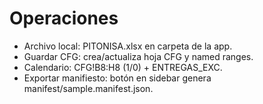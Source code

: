 # Operaciones

- Archivo local: PITONISA.xlsx en carpeta de la app.
- Guardar CFG: crea/actualiza hoja CFG y named ranges.
- Calendario: CFG!B8:H8 (1/0) + ENTREGAS_EXC.
- Exportar manifiesto: botón en sidebar genera manifest/sample.manifest.json.
